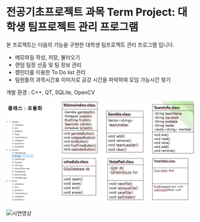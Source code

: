 # 전공기초프로젝트 과목 Term Project: 대학생 팀프로젝트 관리 프로그램

본 프로젝트는 다음의 기능을 구현한 대학생 팀프로젝트 관리 프로그램 입니다.

- 메모파일 작성, 저장, 불러오기
- 랜덤 팀장 선출 및 팀 정보 관리
- 캘린더를 이용한 To Do list 관리
- 팀원들의 과목시간표 이미지로 공강 시간을 파악하여 모임 가능시간 찾기

개발 환경 : C++, QT, SQLite, OpenCV

![class diagram](/class.png)

![시연영상](https://youtu.be/Kc4Bh4VMEjk)

